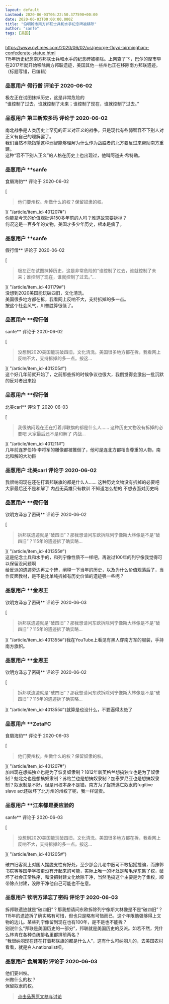```yaml
---
layout: default
Lastmod: 2020-06-03T06:22:50.377590+00:00
date: 2020-06-03T00:00:00.000Z
title: "伯明翰市南方邦联士兵和水手纪念碑被移除"
author: "sanfe"
tags: [美国]
---
```


https://www.nytimes.com/2020/06/02/us/george-floyd-birmingham-confederate-statue.html  
115年历史纪念南方邦联士兵和水手的纪念碑被移除。上网查了下，巴尔的摩市早在2017年就开始移除南方邦联遗迹，美国其他一些州也正在移除南方邦联遗迹。（标题写错，已编辑）

            
### 品葱用户 **假行僧** 评论于 2020-06-02
        
极左正在试图抹掉历史，这是非常危险的  
“谁控制了过去，谁就控制了未来；谁控制了现在，谁就控制了过去。”
        


            
### 品葱用户 **第三新索多玛** 评论于 2020-06-02
        
南北战争是人类历史上罕见的正义对正义的战争。只是现代有些弱智容不下别人对正义有自己的理解罢了。  
我们当然不能指望这种弱智能够理解为什么作为战胜者的北方要反过来帮助南方重建。  
这种“容不下别人正义”的人格在历史上也出现过，他叫阿道夫·希特勒。
        


            
### 品葱用户 **sanfe 
食屑海豹** 评论于 2020-06-02
        
[

> 他们要州权。州做什么的权？保留奴隶的权。

]( "/article/item_id-401207#")  
你能拿今天的价值观批评150多年前的人吗？难道故宫要拆掉？  
何况这是一百多年的文物，美国才多少年历史，根本是疯了。
        


            
### 品葱用户 **sanfe 
假行僧** 评论于 2020-06-02
        
[

> 极左正在试图抹掉历史，这是非常危险的“谁控制了过去，谁就控制了未来；谁控制了现在，谁就控制了过去。”...

]( "/article/item_id-401179#")  
没想到2020美国能玩破四旧，文化清洗。  
美国很多地方都在拆，我看网上反响不大，支持拆掉的多一点。  
按这个社会风气，川普胜算很低了。
        


            
### 品葱用户 **假行僧 
sanfe** 评论于 2020-06-02
        
[

> 没想到2020美国能玩破四旧，文化清洗。美国很多地方都在拆，我看网上反响不大，支持拆掉的多一点。按这...

]( "/article/item_id-401205#")  
这个好几年前就开始了，之前那些拆的时候争议也很大，我倒觉得会激出一批沉默的反对者出来投
        


            
### 品葱用户 **假行僧 
北美carl** 评论于 2020-06-03
        
[

> 我很纳闷现在还在打着邦联旗的都是什么人…… 这种历史文物没有拆掉的必要吧 大家最后还不是和解了 内战...

]( "/article/item_id-401211#")  
几年前连罗伯特·李将军的雕像都被推倒了，他可是连北方都相当尊重的人物，南北和解的大功臣
        


            
### 品葱用户 **北美carl** 评论于 2020-06-02
        
我很纳闷现在还在打着邦联旗的都是什么人…… 这种历史文物没有拆掉的必要吧 大家最后还不是和解了 内战无英雄只有教训 不知道怎么想的 不想去面对历史吗
        


            
### 品葱用户 **假行僧 
钦明方泽忘了密码** 评论于 2020-06-02
        
[

> 拆邦联遗迹就是“破四旧”？那我想请问东欧拆除列宁像斯大林像是不是“破四旧”？115年的遗迹拆了确实略...

]( "/article/item_id-401355#")  
这是纪念士兵和水手的，和列宁像性质不一样吧，再说过100年的列宁像我觉得可以保留没问题啊  
给反派的遗迹旁边再立个碑，阐释一下当年的历史，以及为什么价值观落后了，当作反面教材，是不是比单纯拆掉有历史价值的遗迹强一些呢？
        


            
### 品葱用户 **金恩王 
钦明方泽忘了密码** 评论于 2020-06-03
        
[

> 拆邦联遗迹就是“破四旧”？那我想请问东欧拆除列宁像斯大林像是不是“破四旧”？115年的遗迹拆了确实略...

]( "/article/item_id-401355#")我在YouTube上看见有黑人穿南方军的服装，手持南方旗帜。
        


            
### 品葱用户 **金恩王 
钦明方泽忘了密码** 评论于 2020-06-02
        
[

> 拆邦联遗迹就是“破四旧”？那我想请问东欧拆除列宁像斯大林像是不是“破四旧”？115年的遗迹拆了确实略...

]( "/article/item_id-401355#")就算是也没什么，不要逼得太绝了
        


            
### 品葱用户 **ZetaFC 
食屑海豹** 评论于 2020-06-03
        
[

> 他们要州权。州做什么的权？保留奴隶的权。

]( "/article/item_id-401207#")  
加州现在想搞独立也是为了恢复奴隶制？1812年新英格兰想搞独立也是为了奴隶制？魁北克也是想搞奴隶制？苏格兰也是想搞奴隶制？加泰罗尼亚也是想搞奴隶制？奴隶制是不好，但是州权本身不是错。南方为了捉捕逃亡奴隶的fugitive slave act还破坏了北方州的州权了呢，我一样谴责。
        


            
### 品葱用户 **江来都是要应验的 
sanfe** 评论于 2020-06-03
        
[

> 没想到2020美国能玩破四旧，文化清洗。美国很多地方都在拆，我看网上反响不大，支持拆掉的多一点。按这...

]( "/article/item_id-401205#")  
  
破四旧客观上对国人摆脱支性有好处，至少那会儿老中医可不敢招摇撞骗，而豫鄣书院等等国学学校更没有开起来的可能，实际上唯一的坏处是帮毛泽东集了权，破坏了社会正常秩序，和没把封建文化给除干净，当然毛搞这个主要是为了集权，顺带除点封建，没除干净他自己可能也不在意。
        


            
### 品葱用户 **钦明方泽忘了密码** 评论于 2020-06-03
        
拆邦联遗迹就是“破四旧”？那我想请问东欧拆除列宁像斯大林像是不是“破四旧”？  
115年的遗迹拆了确实略有可惜，但也只是略有可惜而已，这个年限勉强够得上文物的边儿。某些列宁像留到现在也有100年，是不是也不能拆？  
别说什么“邦联是美国历史的一部分”，邦联就是美国历史的反派。如若不然，凭什么林肯在各种总统排名里都排前两名？  
“我很纳闷现在还在打着邦联旗的都是什么人”，这有什么可纳闷儿的，去美国农村看看，就是白人nationalist呗。
        


            
### 品葱用户 **食屑海豹** 评论于 2020-06-03
        
他们要州权。  
州做什么的权？  
保留奴隶的权。
        






> [点击品葱原文参与讨论](https://pincong.rocks/article/id-19886__sort_key-agree_count__sort-DESC)

